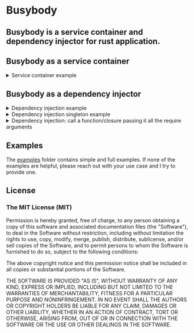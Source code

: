 # Busybody

**Busybody is a service container and dependency injector for rust application.**
---

## Busybody as a service container
<details>
<summary>
  Service container example
</summary>

```rust
use busybody::*;

#[derive(Debug)]
struct Config {
  hostname: String
}

fn main() {
  let container = ServiceContainerBuilder::new()
  .service(Config{ hostname: "http://localhost".into() }) // Will be wrapped in Service<T> ie: Arc<T>
  .register(600i32) // left as it is, i32
  .build();

  let config = container.get::<Config>().unwrap(); // When "some" will return Service<Config>
  let max_connection = container.get_type::<i32>().unwrap(); // When "some" will return i32

  println!("config: {:#?}", &config);
  println!("hostname: {:#?}", &config.hostname);
  println!("max connection: {}", max_connection);
}
```

</details>


## Busybody as a dependency injector
<details>
  <summary>
    Dependency injection example
  </summary>

```rust
use busybody::*;
use async_trait::async_trait;

#[derive(Debug)]
struct Config {
  hostname: String
}

#[busybody::async_trait(?Send)]
impl busybody::Injectable for Config { // implementing "injector" makes your type injectable

    async fn inject(_: &ServiceContainer) -> Self {
       Self {
           hostname: "localhost".into()
       }
    }
}


#[tokio::main]
async fn main() {
  let config = helpers::provide::<Config>().await;

  println!("config: {:#?}", &config);
  println!("hostname: {:#?}", &config.hostname);
}
```

</details>

<details>
  <summary>
    Dependency injection singleton example
  </summary>

```rust
use busybody::*;
use async_trait::async_trait;

#[derive(Debug)]
struct Config {
  hostname: String
}

#[busybody::async_trait]
impl busybody::Injectable for Config { // implementing "injector" makes your type injectable

    async fn inject(_: &ServiceContainer) -> Self {
       Self {
           hostname: "localhost".into()
       }
    }
}


#[tokio::main]
async fn main() {
  let config = helpers::singleton::<Config>().await;

  println!("config: {:#?}", &config);
  println!("hostname: {:#?}", &config.hostname);
}
```

</details>


<details>
  <summary>
    Dependency injection: call a function/closure passing it all the require arguments 
  </summary>

```rust
use busybody::{helpers, RawType, Service, ServiceContainerBuilder};

#[tokio::main]
async fn main() {
    // 1. Setup the container
    _ = ServiceContainerBuilder::new()
        .register(200) // Register an i32 value that is not wrapped in Service<T>
        .service(400) // Register an i32 value that is wrapped in Service<T>
        .build();

    // 2. `inject_and_call` calls the provided function/closure, injecting all of it's required parameters
    //     inject_and_call takes a function/closure that expects 0 to 17 arguments
    //     The function **must** be async
    let double_result = helpers::inject_and_call(double).await;
    println!("200 double is: {}", double_result);

    // 3. Same as above but we are making use of "RawType<T>"
    //    RawType<T> trys to find an instance of the speicified type. If none exist,
    //    it uses the `default` associate method to create a default instance of the Type.
    //    This means, the "T" in RawType must implement the `Default` trait.
    let sum = helpers::inject_and_call(|raw_i32: RawType<i32>, service_i32: Service<i32>| async {
        raw_i32.into_inner() + *service_i32.into_inner()
    })
    .await;
    println!("Service<200> + RawType<400> = {}", sum);
}

// 4. Function is taken an I32.
//    RawType<T> trys to find an instance of the speicified type. If none exist,
//    it uses the `default` associate method to create a default instance of the Type.
//    This means, the "T" in RawType must implement the `Default` trait.
async fn double(count: RawType<i32>) -> i32 {
    *count * 2
}

```

</details>

## Examples
The [examples](https://github.com/shiftrightonce/busybody/tree/main/examples) folder contains simple and full examples. If none of the examples are helpful,
please reach out with your use case and I  try to provide one.

## License

### The MIT License (MIT)

Permission is hereby granted, free of charge, to any person obtaining a copy of this software and associated documentation files (the "Software"), to deal in the Software without restriction, including without limitation the rights to use, copy, modify, merge, publish, distribute, sublicense, and/or sell copies of the Software, and to permit persons to whom the Software is furnished to do so, subject to the following conditions:

The above copyright notice and this permission notice shall be included in all copies or substantial portions of the Software.

THE SOFTWARE IS PROVIDED "AS IS", WITHOUT WARRANTY OF ANY KIND, EXPRESS OR IMPLIED, INCLUDING BUT NOT LIMITED TO THE WARRANTIES OF MERCHANTABILITY, FITNESS FOR A PARTICULAR PURPOSE AND NONINFRINGEMENT. IN NO EVENT SHALL THE AUTHORS OR COPYRIGHT HOLDERS BE LIABLE FOR ANY CLAIM, DAMAGES OR OTHER LIABILITY, WHETHER IN AN ACTION OF CONTRACT, TORT OR OTHERWISE, ARISING FROM, OUT OF OR IN CONNECTION WITH THE SOFTWARE OR THE USE OR OTHER DEALINGS IN THE SOFTWARE.